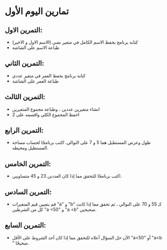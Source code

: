 # تمارين اليوم الأول


## التمرين الاول:
- كتابة برنامج يحفظ الاسم الكامل في متغير نصي (الاسم الاول و الاخير)
- طباعة الاسم على الشاشة


## التمرين الثاني:
- كتابة برنامج يحفظ العمر في متغير عددي
- طباعة العمر على الشاشة

## التمرين الثالث:
- انشاء متغيرين عددين ، وطباعة مجموع المتغيرين
- احفظ المجموع الكلي واقسمه على 2

## التمرين الرابع:
- طول وعرض المستطيل هما 5 و 7 على التوالي. اكتب برنامجًا لحساب مساحة المستطيل ومحيطه.

## التمرين الخامس:
- اكتب برنامجًا للتحقق مما إذا كان العددين 23 و 45 متساويين.

## التمرين السادس:
- قم بتعيين قيم المتغيرات "a" و "b" كـ 55 و 70 على التوالي ، ثم تحقق مما إذا كانت كل من الشرطين "a <50" و "a <b" صحيحين.

## التمرين السابع:
- الآن حل السؤال أعلاه للتحقق مما إذا كان أحد الشروط على الأقل "a<50" أو "a<b " صحيحًا.
